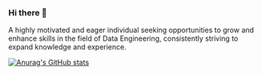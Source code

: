 ### Hi there 👋

A highly motivated and eager individual seeking opportunities to grow and enhance skills in the field of Data Engineering, consistently striving to expand knowledge and experience.

[![Anurag's GitHub stats](https://github-readme-stats.vercel.app/api?username=guymizrahi1)](https://github.com/anuraghazra/github-readme-stats)



<!--
**GuyMizrahi1/GuyMizrahi1** is a ✨ _special_ ✨ repository because its `README.md` (this file) appears on your GitHub profile.

Here are some ideas to get you started:

- 🔭 I’m currently working on ...
- 🌱 I’m currently learning ...
- 👯 I’m looking to collaborate on ...
- 🤔 I’m looking for help with ...
- 💬 Ask me about ...
- 📫 How to reach me: ...
- 😄 Pronouns: ...
- ⚡ Fun fact: ...
-->
